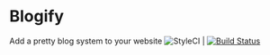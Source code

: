 # Blogify 
Add a pretty blog system to your website
![StyleCI](https://github.styleci.io/repos/204917391/shield?branch=master) |  [![Build Status](https://travis-ci.org/MehdiAroui/Blogify.svg?branch=master)](https://travis-ci.org/MehdiAroui/Blogify)
